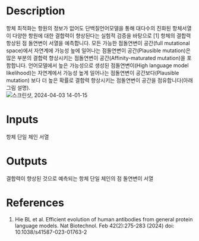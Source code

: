 # Description 

항체 최적화는 항원의 정보가 없어도 단백질언어모델을 통해 대다수의 진화된 항체서열이 다양한 항원에 대한 결합력이 향상된다는 실험적 검증을 바탕으로 [1] 항체의 결합력 항상된 점 돌연변이 서열을 예측합니다. 
모든 가능한 점돌연변이 공간(full mutational space)에서 자연계에 가능성 높에 일어나는 점돌연변이 공간(Plausible mutation)은 많은 부분의 결합력 향상시키는 점돌연변이 공간(Affinity-maturated mutation)을 포함합니다. 언어모델에서 높은 가능성으로 생성된 점돌연변이(High language model likelihood)는 자연계에서 가능성 높게 일어나는 점돌연변이 공간보다(Plausible mutation) 보다 더 높은 확률로 결합력 향상시키는 점돌연변이 공간을 점유합니다(아래 그림 설명).       
![스크린샷, 2024-04-03 14-01-15](https://github.com/arontier/ad3-tutorials/assets/121647082/6f1d81dd-e708-4bf4-a0cb-c05d075a1858)


# Inputs

항체 단일 체인 서열


# Outputs

결합력이 향상된 것으로 예측되는 항체 단일 체인의 점 돌연변이 서열

# References

1. Hie BL et al. Efficient evolution of human antibodies from general protein language models. Nat Biotechnol. Feb 42(2):275-283 (2024) doi: 10.1038/s41587-023-01763-2
